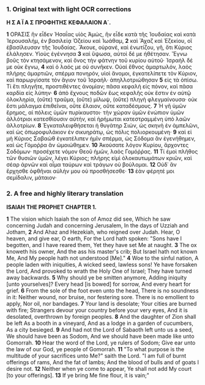 ### 1. Original text with light OCR corrections

**Η Σ Α Ϊ Α Σ**
**ΠΡΟΦΗΤΗΣ**
**ΚΕΦΑΛΑΙΟΝ Α΄.**

**1** ΟΡΑΣΙΣ ἣν εἶδεν Ἡσαΐας υἱὸς Ἀμώς, ἣν εἶδε κατὰ τῆς Ἰουδαίας καὶ κατὰ Ἱερουσαλήμ, ἐν βασιλείᾳ Ὀζείου καὶ Ἰωάθαμ,
**2** καὶ Ἄχαζ καὶ Ἑζεκίου, οἳ ἐβασίλευσαν τῆς Ἰουδαίας. Ἄκουε, οὐρανέ, καὶ ἐνωτίζου, γῆ, ὅτι Κύριος ἐλάλησεν. Υἱοὺς ἐγέννησα
**3** καὶ ὕψωσα, αὐτοὶ δέ με ἠθέτησαν. Ἔγνω βοῦς τὸν κτησάμενον, καὶ ὄνος τὴν φάτνην τοῦ κυρίου αὑτοῦ· Ἰσραὴλ δέ με οὐκ ἔγνω,
**4** καὶ ὁ λαός με οὐ συνῆκεν. Οὐαὶ ἔθνος ἁμαρτωλόν, λαὸς πλήρης ἁμαρτιῶν, σπέρμα πονηρόν, υἱοὶ ἄνομοι, ἐγκατελίπετε τὸν Κύριον, καὶ παρωργίσατε τὸν ἅγιον τοῦ Ἰσραήλ· ἀπηλλοτριώθησαν
**5** εἰς τὰ ὀπίσω. Τί ἔτι πληγῆτε, προστιθέντες ἀνομίαν; πᾶσα κεφαλὴ εἰς πόνον, καὶ πᾶσα καρδία εἰς λύπην·
**6** ἀπὸ ἔχνους ποδῶν ἕως κεφαλῆς οὐκ ἔστιν ἐν αὐτῷ ὁλοκληρία, (οὔτε) τραῦμα, (οὔτε) μίλωψ, (οὔτε) πληγὴ φλεγμαίνουσα· οὐκ ἔστι μάλαγμα ἐπιθεῖναι, οὔτε ἔλαιον, οὔτε καταδέσμους.
**7** Ἡ γῆ ὑμῶν ἔρημος, αἱ πόλεις ὑμῶν πυρίκαυστοι· τὴν χώραν ὑμῶν ἐνώπιον ὑμῶν ἀλλότριοι κατεσθίουσιν αὐτήν, καὶ ἠρήμωται κατεστραμμένη ὑπὸ λαῶν ἀλλοτρίων.
**8** Ἐγκαταλειφθήσεται ἡ θυγάτηρ Σιών, ὡς σκηνὴ ἐν ἀμπελῶνι, καὶ ὡς ὀπωροφυλάκιον ἐν σικυηράτῳ, ὡς πόλις πολιορκουμένη·
**9** καὶ εἰ μὴ Κύριος Σαβαὼθ ἐγκατέλιπεν ἡμῖν σπέρμα, ὡς Σόδομα ἂν ἐγενήθημεν, καὶ ὡς Γόμοῤῥα ἂν ὡμοιώθημεν.
**10** Ἀκούσατε λόγον Κυρίου, ἄρχοντες Σοδόμων· προσέχετε νόμον Θεοῦ ἡμῶν, λαὸς Γομόῤῥας.
**11** Τί ἐμοὶ πλῆθος τῶν θυσιῶν ὑμῶν, λέγει Κύριος; πλήρης εἰμὶ ὁλοκαυτωμάτων κριῶν, καὶ σέαρ ἀρνῶν καὶ αἷμα ταύρων καὶ τράγων οὐ βούλομαι.
**12** Οὐδ᾿ ἂν ἔρχησθε ὀφθῆναι αὐλὴν μου οὐ προσθήσεσθε·
**13** ἐὰν φέρητέ μοι σεμίδαλιν, μάταιον·

### 2. A free and highly literary translation

**ISAIAH**
**THE PROPHET**
**CHAPTER 1.**

**1** The vision which Isaiah the son of Amoz did see,
    Which he saw concerning Judah and concerning Jerusalem,
    In the days of Uzziah and Jotham,
**2** And Ahaz and Hezekiah, who reigned over Judah.
    Hear, O heaven, and give ear, O earth,
    For the Lord hath spoken:
    "Sons have I begotten, and I have reared them,
    Yet they have set Me at naught.
**3** The ox knoweth his owner,
    And the ass his master's crib;
    But Israel hath not known Me,
    And My people hath not understood [Me]."
**4** Woe to the sinful nation,
    A people laden with iniquities,
    A wicked seed, lawless sons!
    Ye have forsaken the Lord,
    And provoked to wrath the Holy One of Israel;
    They have turned away backwards.
**5** Why should ye be smitten anymore,
    Adding iniquity [unto yourselves]?
    Every head [is bowed] for sorrow,
    And every heart for grief.
**6** From the sole of the foot even unto the head,
    There is no soundness in it:
    Neither wound, nor bruise, nor festering sore.
    There is no emollient to apply,
    Nor oil, nor bandages.
**7** Your land is desolate;
    Your cities are burned with fire;
    Strangers devour your country before your very eyes,
    And it is desolated, overthrown by foreign peoples.
**8** And the daughter of Zion shall be left
    As a booth in a vineyard,
    And as a lodge in a garden of cucumbers,
    As a city besieged.
**9** And had not the Lord of Sabaoth left unto us a seed,
    We should have been as Sodom,
    And we should have been made like unto Gomorrah.
**10** Hear the word of the Lord, ye rulers of Sodom;
    Give ear unto the law of our God, ye people of Gomorrah.
**11** "To what purpose is the multitude of your sacrifices unto Me?" saith the Lord.
    "I am full of burnt offerings of rams,
    And the fat of lambs;
    And the blood of bulls and of goats I desire not.
**12** Neither when ye come to appear,
    Ye shall not add My court [to your offerings].
**13** If ye bring Me fine flour, it is vain;"